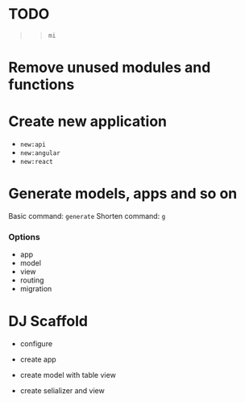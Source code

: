 # TODO

>> `mi`

# Remove unused modules and functions

# Create new application

- `new:api`
- `new:angular`
- `new:react`


# Generate models, apps and so on

Basic command: `generate`
Shorten command: `g`

### Options

+ app
+ model
+ view
+ routing
+ migration


# DJ Scaffold

- configure

- create app

- create model with table view

- create selializer and view
